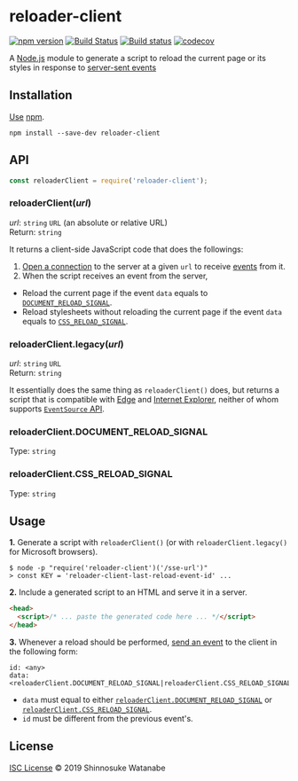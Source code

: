 # reloader-client

[![npm version](https://img.shields.io/npm/v/reloader-client.svg)](https://www.npmjs.com/package/reloader-client)
[![Build Status](https://travis-ci.com/shinnn/reloader-client.svg?branch=master)](https://travis-ci.com/shinnn/reloader-client)
[![Build status](https://ci.appveyor.com/api/projects/status/bdxdddtr0dnx8run/branch/master?svg=true)](https://ci.appveyor.com/project/ShinnosukeWatanabe/reloader-client/branch/master)
[![codecov](https://codecov.io/gh/shinnn/reloader-client/branch/master/graph/badge.svg)](https://codecov.io/gh/shinnn/reloader-client)

A [Node.js](https://nodejs.org/) module to generate a script to reload the current page or its styles in response to [server-sent events](https://developer.mozilla.org/docs/Web/API/Server-sent_events)

## Installation

[Use](https://docs.npmjs.com/cli/install) [npm](https://docs.npmjs.com/about-npm/).

```
npm install --save-dev reloader-client
```

## API

```javascript
const reloaderClient = require('reloader-client');
```

### reloaderClient(*url*)

*url*: `string` `URL` (an absolute or relative URL)  
Return: `string`

It returns a client-side JavaScript code that does the followings:

1. [Open a connection](https://developer.mozilla.org/en-US/docs/Web/API/EventSource/EventSource) to the server at a given `url` to receive [events](https://developer.mozilla.org/en-US/docs/Web/API/Server-sent_events/Using_server-sent_events#Event_stream_format) from it.
2. When the script receives an event from the server,
  * Reload the current page if the event `data` equals to [`DOCUMENT_RELOAD_SIGNAL`][drs].
  * Reload stylesheets without reloading the current page if the event `data` equals to [`CSS_RELOAD_SIGNAL`][crs].

### reloaderClient.legacy(*url*)

*url*: `string` `URL`  
Return: `string`

It essentially does the same thing as `reloaderClient()` does, but returns a script that is compatible with [Edge](https://microsoft.com/microsoft-edge) and [Internet Explorer](https://support.microsoft.com/hub/4230784/internet-explorer-help), neither of whom supports [`EventSource` API](https://developer.mozilla.org/en-US/docs/Web/API/EventSource).

### reloaderClient.DOCUMENT_RELOAD_SIGNAL

Type: `string`

### reloaderClient.CSS_RELOAD_SIGNAL

Type: `string`

## Usage

__1.__ Generate a script with `reloaderClient()` (or with `reloaderClient.legacy()` for Microsoft browsers).

```
$ node -p "require('reloader-client')('/sse-url')"
> const KEY = 'reloader-client-last-reload-event-id' ...
```

__2.__ Include a generated script to an HTML and serve it in a server.

```html
<head>
  <script>/* ... paste the generated code here ... */</script>
</head>
```

__3.__ Whenever a reload should be performed, [send an event](https://developer.mozilla.org/en-US/docs/Web/API/Server-sent_events/Using_server-sent_events#Sending_events_from_the_server) to the client in the following form:

```
id: <any>
data: <reloaderClient.DOCUMENT_RELOAD_SIGNAL|reloaderClient.CSS_RELOAD_SIGNAL>
```

* `data` must equal to either [`reloaderClient.DOCUMENT_RELOAD_SIGNAL`][drs] or [`reloaderClient.CSS_RELOAD_SIGNAL`][crs].
* `id` must be different from the previous event's.

## License

[ISC License](./LICENSE) © 2019 Shinnosuke Watanabe

[drs]: #reloaderclientdocument_reload_signal
[crs]: #reloaderclientcss_reload_signal
